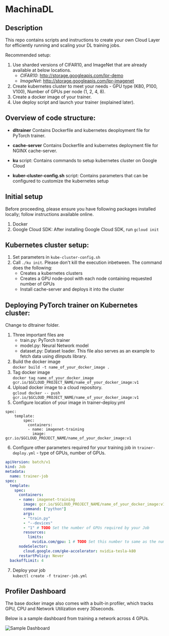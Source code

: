 
# MachinaDL

## Description
This repo contains scripts and instructions to create your own Cloud Layer for efficiently running and scaling your DL training jobs.

Recommended setup:
1. Use sharded versions of CIFAR10, and ImageNet that are already available at below locations.   
    * _CIFAR10_: http://storage.googleapis.com/lpr-demo     
    * _ImageNet_: http://storage.googleapis.com/lpr-imagenet   
1. Create kubernetes cluster to meet your needs - GPU type (K80, P100, V100), Number of GPUs per node (1, 2, 4, 8).
1. Create a docker image of your trainer.
1. Use deploy script and launch your trainer (explained later).


## Overview of code structure:
- **dltrainer**
Contains Dockerfile and kubernetes deoployment file for PyTorch trainer.

- **cache-server**
Contains Dockerfile and kubernetes deployment file for NGINX cache-server.

- **ku** script:
Contains commands to setup kubernetes cluster on Google Cloud

- **kuber-cluster-config.sh** script:
Contains parameters that can be configured to customize the kubernetes setup

## Initial setup
Before proceeding, please ensure you have following packages installed locally; follow instructions available online.
1. Docker
1. Google Cloud SDK: After installing Google Cloud SDK, run `gcloud init`


## Kubernetes cluster setup:
1. Set parameters in `kube-cluster-config.sh`
2. Call `./ku init`. Please don't kill the execution inbetween. The command does the following:
    - Creates a kubernetes clusters
    - Creates a GPU node-pool with each node containing requested number of GPUs
    - Install cache-server and deploys it into the cluster

## Deploying PyTorch trainer on Kubernetes cluster:
Change to dltrainer folder.
1. Three important files are
    - train.py: PyTorch trainer
    - model.py: Neural Network model
    - dataset.py: Dataset loader. This file also serves as an example to fetch data using dlinputs library.
2. Build the docker image   
`docker build -t name_of_your_docker_image .`
3. Tag docker image   
`docker tag name_of_your_docker_image gcr.io/$GCLOUD_PROJECT_NAME/name_of_your_docker_image:v1` 
4. Upload docker image to a cloud repository.     
`gcloud docker -- push gcr.io/$GCLOUD_PROJECT_NAME/name_of_your_docker_image:v1`
5. Configure location of your image in trainer-deploy.yml
```
spec:
    template:
        spec:
          containers:
          - name: imagenet-training
            image: gcr.io/$GCLOUD_PROJECT_NAME/name_of_your_docker_image:v1
```

6. Configure other parameters required for your training job in `trainer-deploy.yml` - type of GPUs, number of GPUs.
``` yaml   
apiVersion: batch/v1
kind: Job
metadata:
  name: trainer-job
spec:
  template:
    spec:
      containers:
      - name: imagenet-training
        image: gcr.io/$GCLOUD_PROJECT_NAME/name_of_your_docker_image:v1 # TODO Put location of your image on cloud repository
        command: ["python"]
        args:
        - "train.py"
        - "--devices"
        - "1" # TODO Set the number of GPUs required by your Job        
        resources:          
          limits:
            nvidia.com/gpu: 1 # TODO Set this number to same as the number of GPUs required by your Job
      nodeSelector:
        cloud.google.com/gke-accelerator: nvidia-tesla-k80 
      restartPolicy: Never
  backoffLimit: 4
```

7. Deploy your job   
`kubectl create -f trainer-job.yml`

## Profiler Dashboard
The base docker image also comes with a built-in profiler, which tracks GPU, CPU and Network Utilization every 30seconds. 

Below is a sample dashboard from training a network across 4 GPUs.

![Sample Dashboard](https://www.evernote.com/shard/s405/sh/c42efe14-ef62-481f-b196-64c3edde8cac/7620b9242b1d6462441f42b42c257f29/res/8ce9b60f-3372-4c3b-bbf6-99fb46f5005b.jpg)
